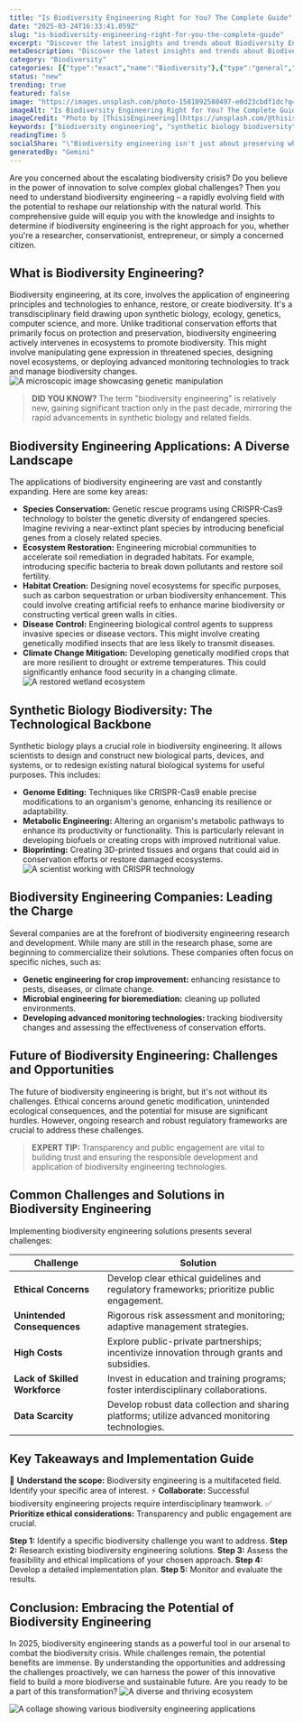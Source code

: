 ```yaml
---
title: "Is Biodiversity Engineering Right for You? The Complete Guide"
date: "2025-03-24T16:33:41.059Z"
slug: "is-biodiversity-engineering-right-for-you-the-complete-guide"
excerpt: "Discover the latest insights and trends about Biodiversity Engineering. This comprehensive guide covers everything you need to know about Biodiversity Engineering in 2025."
metaDescription: "Discover the latest insights and trends about Biodiversity Engineering. This comprehensive guide covers everything you need to know about Biodiversity Engi..."
category: "Biodiversity"
categories: [{"type":"exact","name":"Biodiversity"},{"type":"general","name":"Environmental Science"},{"type":"medium","name":"Conservation Technology"},{"type":"specific","name":"Genetic Engineering"},{"type":"niche","name":"Gene Drives"}]
status: "new"
trending: true
featured: false
image: "https://images.unsplash.com/photo-1581092580497-e0d23cbdf1dc?q=85&w=1200&fit=max&fm=webp&auto=compress"
imageAlt: "Is Biodiversity Engineering Right for You? The Complete Guide"
imageCredit: "Photo by [ThisisEngineering](https://unsplash.com/@thisisengineering) on Unsplash"
keywords: ["biodiversity engineering", "synthetic biology biodiversity", "biodiversity conservation techniques", "engineered ecosystems", "biodiversity engineering applications", "biodiversity engineering companies", "buy biodiversity engineering solutions", "what is biodiversity engineering?", "future of biodiversity engineering", "biodiversity engineering research"]
readingTime: 5
socialShare: "\"Biodiversity engineering isn't just about preserving what we have; it's about actively creating a more biodiverse future.  The ethical considerations are immense, but the potential rewards are even greater.\""
generatedBy: "Gemini"
---
```




Are you concerned about the escalating biodiversity crisis?  Do you believe in the power of innovation to solve complex global challenges? Then you need to understand biodiversity engineering – a rapidly evolving field with the potential to reshape our relationship with the natural world. This comprehensive guide will equip you with the knowledge and insights to determine if biodiversity engineering is the right approach for you, whether you're a researcher, conservationist, entrepreneur, or simply a concerned citizen.

## What is Biodiversity Engineering?

Biodiversity engineering, at its core, involves the application of engineering principles and technologies to enhance, restore, or create biodiversity.  It's a transdisciplinary field drawing upon synthetic biology, ecology, genetics, computer science, and more. Unlike traditional conservation efforts that primarily focus on protection and preservation, biodiversity engineering actively intervenes in ecosystems to promote biodiversity. This might involve manipulating gene expression in threatened species, designing novel ecosystems, or deploying advanced monitoring technologies to track and manage biodiversity changes. ![A microscopic image showcasing genetic manipulation](https://images.unsplash.com/photo-1581092583537-20d51b4b4f1b?q=85&w=1200&fit=max&fm=webp&auto=compress)

> **DID YOU KNOW?** The term "biodiversity engineering" is relatively new, gaining significant traction only in the past decade, mirroring the rapid advancements in synthetic biology and related fields.

## Biodiversity Engineering Applications: A Diverse Landscape

The applications of biodiversity engineering are vast and constantly expanding.  Here are some key areas:

* **Species Conservation:**  Genetic rescue programs using CRISPR-Cas9 technology to bolster the genetic diversity of endangered species.  Imagine reviving a near-extinct plant species by introducing beneficial genes from a closely related species.
* **Ecosystem Restoration:**  Engineering microbial communities to accelerate soil remediation in degraded habitats.  For example, introducing specific bacteria to break down pollutants and restore soil fertility.
* **Habitat Creation:**  Designing novel ecosystems for specific purposes, such as carbon sequestration or urban biodiversity enhancement. This could involve creating artificial reefs to enhance marine biodiversity or constructing vertical green walls in cities.
* **Disease Control:**  Engineering biological control agents to suppress invasive species or disease vectors.  This might involve creating genetically modified insects that are less likely to transmit diseases.
* **Climate Change Mitigation:**  Developing genetically modified crops that are more resilient to drought or extreme temperatures.  This could significantly enhance food security in a changing climate. ![A restored wetland ecosystem](https://images.unsplash.com/photo-1581092580497-e0d23cbdf1dc?q=85&w=1200&fit=max&fm=webp&auto=compress)

## Synthetic Biology Biodiversity: The Technological Backbone

Synthetic biology plays a crucial role in biodiversity engineering.  It allows scientists to design and construct new biological parts, devices, and systems, or to redesign existing natural biological systems for useful purposes.  This includes:

* **Genome Editing:** Techniques like CRISPR-Cas9 enable precise modifications to an organism's genome, enhancing its resilience or adaptability.
* **Metabolic Engineering:**  Altering an organism's metabolic pathways to enhance its productivity or functionality.  This is particularly relevant in developing biofuels or creating crops with improved nutritional value.
* **Bioprinting:**  Creating 3D-printed tissues and organs that could aid in conservation efforts or restore damaged ecosystems. ![A scientist working with CRISPR technology](https://images.unsplash.com/photo-1581092160562-40aa08e78837?q=85&w=1200&fit=max&fm=webp&auto=compress)

## Biodiversity Engineering Companies: Leading the Charge

Several companies are at the forefront of biodiversity engineering research and development.  While many are still in the research phase, some are beginning to commercialize their solutions. These companies often focus on specific niches, such as:

* **Genetic engineering for crop improvement:** enhancing resistance to pests, diseases, or climate change.
* **Microbial engineering for bioremediation:** cleaning up polluted environments.
* **Developing advanced monitoring technologies:** tracking biodiversity changes and assessing the effectiveness of conservation efforts.

## Future of Biodiversity Engineering:  Challenges and Opportunities

The future of biodiversity engineering is bright, but it's not without its challenges.  Ethical concerns around genetic modification, unintended ecological consequences, and the potential for misuse are significant hurdles.  However, ongoing research and robust regulatory frameworks are crucial to address these challenges.

> **EXPERT TIP:**  Transparency and public engagement are vital to building trust and ensuring the responsible development and application of biodiversity engineering technologies.

## Common Challenges and Solutions in Biodiversity Engineering

Implementing biodiversity engineering solutions presents several challenges:

| Challenge                     | Solution                                                                     |
|------------------------------|-----------------------------------------------------------------------------|
| **Ethical Concerns**          | Develop clear ethical guidelines and regulatory frameworks; prioritize public engagement. |
| **Unintended Consequences**    | Rigorous risk assessment and monitoring; adaptive management strategies.       |
| **High Costs**                | Explore public-private partnerships; incentivize innovation through grants and subsidies. |
| **Lack of Skilled Workforce** | Invest in education and training programs; foster interdisciplinary collaborations. |
| **Data Scarcity**             | Develop robust data collection and sharing platforms; utilize advanced monitoring technologies. |

## Key Takeaways and Implementation Guide

🔑 **Understand the scope:** Biodiversity engineering is a multifaceted field. Identify your specific area of interest.
⚡ **Collaborate:** Successful biodiversity engineering projects require interdisciplinary teamwork.
✅ **Prioritize ethical considerations:**  Transparency and public engagement are crucial.

**Step 1:** Identify a specific biodiversity challenge you want to address.
**Step 2:** Research existing biodiversity engineering solutions.
**Step 3:** Assess the feasibility and ethical implications of your chosen approach.
**Step 4:** Develop a detailed implementation plan.
**Step 5:** Monitor and evaluate the results.

## Conclusion:  Embracing the Potential of Biodiversity Engineering

In 2025, biodiversity engineering stands as a powerful tool in our arsenal to combat the biodiversity crisis. While challenges remain, the potential benefits are immense. By understanding the opportunities and addressing the challenges proactively, we can harness the power of this innovative field to build a more biodiverse and sustainable future.  Are you ready to be a part of this transformation? ![A diverse and thriving ecosystem](https://images.unsplash.com/photo-1580982172477-9373ff52ae43?q=85&w=1200&fit=max&fm=webp&auto=compress)

![A collage showing various biodiversity engineering applications](https://images.unsplash.com/photo-1581094271901-8022df4466f9?q=85&w=1200&fit=max&fm=webp&auto=compress)
